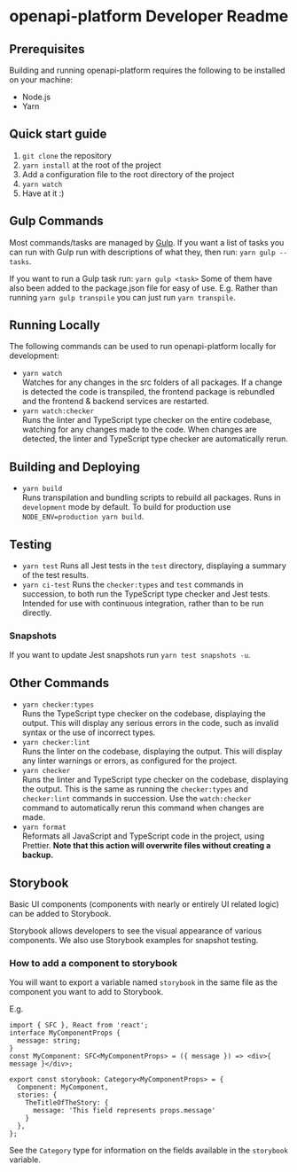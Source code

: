 # openapi-platform Developer Readme

## Prerequisites
Building and running openapi-platform requires the following to be installed on
your machine:
 * Node.js
 * Yarn

## Quick start guide
1. `git clone` the repository
1. `yarn install` at the root of the project
1. Add a configuration file to the root directory of the project
1. `yarn watch`
1. Have at it :)

## Gulp Commands
Most commands/tasks are managed by [Gulp](https://github.com/gulpjs/gulp).
If you want a list of tasks you can run with Gulp run with descriptions of what they, then run: `yarn gulp --tasks`.

If you want to run a Gulp task run: `yarn gulp <task>`
Some of them have also been added to the package.json file for easy of use.
E.g. Rather than running `yarn gulp transpile` you can just run `yarn transpile`.

## Running Locally
The following commands can be used to run openapi-platform locally for
development:
 * `yarn watch` \
   Watches for any changes in the src folders of all packages.
   If a change is detected the code is transpiled, the frontend package is rebundled and
   the frontend & backend services are restarted.
 * `yarn watch:checker` \
   Runs the linter and TypeScript type checker on the entire codebase, watching
   for any changes made to the code. When changes are detected, the linter and
   TypeScript type checker are automatically rerun.

## Building and Deploying
 * `yarn build` \
   Runs transpilation and bundling scripts to rebuild all packages.
   Runs in `development` mode by default. To build for production use `NODE_ENV=production yarn build`.

## Testing
 * `yarn test`
   Runs all Jest tests in the `test` directory, displaying a summary of the
   test results.
 * `yarn ci-test`
   Runs the `checker:types` and `test` commands in succession, to both run the
   TypeScript type checker and Jest tests. Intended for use with continuous
   integration, rather than to be run directly.

### Snapshots
If you want to update Jest snapshots run `yarn test snapshots -u`.

## Other Commands
 * `yarn checker:types` \
   Runs the TypeScript type checker on the codebase, displaying the output.
   This will display any serious errors in the code, such as invalid syntax or
   the use of incorrect types.
 * `yarn checker:lint` \
   Runs the linter on the codebase, displaying the output. This will display
   any linter warnings or errors, as configured for the project.
 * `yarn checker` \
   Runs the linter and TypeScript type checker on the codebase, displaying the
   output. This is the same as running the `checker:types` and `checker:lint`
   commands in succession. Use the `watch:checker` command to automatically
   rerun this command when changes are made.
 * `yarn format` \
   Reformats all JavaScript and TypeScript code in the project, using Prettier.
   **Note that this action will overwrite files without creating a backup.**

## Storybook
Basic UI components (components with nearly or entirely UI related logic) can be added to Storybook.

Storybook allows developers to see the visual appearance of various components.
We also use Storybook examples for snapshot testing.

### How to add a component to storybook
You will want to export a variable named `storybook` in the same file as the component you want to add to Storybook.

E.g.
```tsx
import { SFC }, React from 'react';
interface MyComponentProps {
  message: string;
}
const MyComponent: SFC<MyComponentProps> = ({ message }) => <div>{ message }</div>;

export const storybook: Category<MyComponentProps> = {
  Component: MyComponent,
  stories: {
    TheTitleOfTheStory: {
      message: 'This field represents props.message'
    }
  },
};
```


See the `Category` type for information on the fields available in the `storybook` variable.

